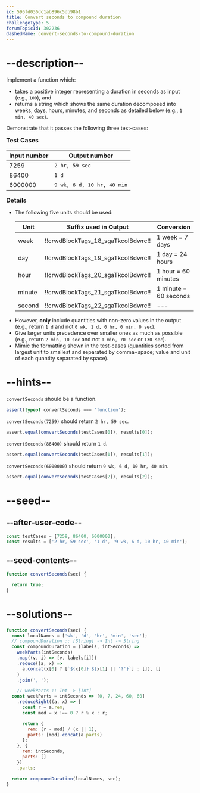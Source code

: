 ```yaml
---
id: 596fd036dc1ab896c5db98b1
title: Convert seconds to compound duration
challengeType: 5
forumTopicId: 302236
dashedName: convert-seconds-to-compound-duration
---
```


# --description--

Implement a function which:

<ul>
  <li>takes a positive integer representing a duration in seconds as input (e.g., <code>100</code>), and</li>
  <li>returns a string which shows the same duration decomposed into weeks, days, hours, minutes, and seconds as detailed below (e.g., <code>1 min, 40 sec</code>).</li>
</ul>

Demonstrate that it passes the following three test-cases:

<div style='font-size:115%; font-weight: bold;'>Test Cases</div>

| Input number | Output number             |
| ------------ | ------------------------- |
| 7259         | <code>2 hr, 59 sec</code> |
| 86400        | <code>1 d</code> |
| 6000000      | <code>9 wk, 6 d, 10 hr, 40 min</code> |

<div style="font-size:115%; font-weight: bold;">Details</div>
<ul>
  <li>
    The following five units should be used:

| Unit   | Suffix used in Output | Conversion            |
| ------ | --------------------- | --------------------- |
| week   |!!crwdBlockTags_18_sgaTkcolBdwrc!!       | 1 week = 7 days       |
| day    |!!crwdBlockTags_19_sgaTkcolBdwrc!!        | 1 day = 24 hours      |
| hour   |!!crwdBlockTags_20_sgaTkcolBdwrc!!       | 1 hour = 60 minutes   |
| minute |!!crwdBlockTags_21_sgaTkcolBdwrc!!      | 1 minute = 60 seconds |
| second |!!crwdBlockTags_22_sgaTkcolBdwrc!!      | ---                   |

  </li>
  <li>
    However, <strong>only</strong> include quantities with non-zero values in the output (e.g., return <code>1 d</code> and not <code>0 wk, 1 d, 0 hr, 0 min, 0 sec</code>).
  </li>
  <li>
    Give larger units precedence over smaller ones as much as possible (e.g., return <code>2 min, 10 sec</code> and not <code>1 min, 70 sec</code> or <code>130 sec</code>).
  </li>
  <li>
    Mimic the formatting shown in the test-cases (quantities sorted from largest unit to smallest and separated by comma+space; value and unit of each quantity separated by space).
  </li>
</ul>

# --hints--

`convertSeconds` should be a function.

```js
assert(typeof convertSeconds === 'function');
```

`convertSeconds(7259)` should return `2 hr, 59 sec`.

```js
assert.equal(convertSeconds(testCases[0]), results[0]);
```

`convertSeconds(86400)` should return `1 d`.

```js
assert.equal(convertSeconds(testCases[1]), results[1]);
```

`convertSeconds(6000000)` should return `9 wk, 6 d, 10 hr, 40 min`.

```js
assert.equal(convertSeconds(testCases[2]), results[2]);
```

# --seed--

## --after-user-code--

```js
const testCases = [7259, 86400, 6000000];
const results = ['2 hr, 59 sec', '1 d', '9 wk, 6 d, 10 hr, 40 min'];
```

## --seed-contents--

```js
function convertSeconds(sec) {

  return true;
}
```

# --solutions--

```js
function convertSeconds(sec) {
  const localNames = ['wk', 'd', 'hr', 'min', 'sec'];
  // compoundDuration :: [String] -> Int -> String
  const compoundDuration = (labels, intSeconds) =>
    weekParts(intSeconds)
    .map((v, i) => [v, labels[i]])
    .reduce((a, x) =>
      a.concat(x[0] ? [`${x[0]} ${x[1] || '?'}`] : []), []
    )
    .join(', ');

    // weekParts :: Int -> [Int]
  const weekParts = intSeconds => [0, 7, 24, 60, 60]
    .reduceRight((a, x) => {
      const r = a.rem;
      const mod = x !== 0 ? r % x : r;

      return {
        rem: (r - mod) / (x || 1),
        parts: [mod].concat(a.parts)
      };
    }, {
      rem: intSeconds,
      parts: []
    })
    .parts;

  return compoundDuration(localNames, sec);
}
```

